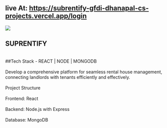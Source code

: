 ## live At: https://subrentify-gfdi-dhanapal-cs-projects.vercel.app/login
[<img src="https://img.shields.io/badge/LIVE CLICK ME-25D366?style=for-the-badge&&logoColor=white"/>]([https://wa.me/+916374309485](https://subrentify-gfdi-dhanapal-cs-projects.vercel.app/login))
## SUPRENTIFY
<br>
##Tech Stack - REACT | NODE | MONGODB<br><br>
 Develop a comprehensive platform for seamless rental house 
management, connecting landlords with tenants efficiently 
and effectively.<br><br>
Project Structure<br><br>
Frontend: React<br><br>
Backend: Node.js with Express<br><br>
Database: MongoDB<br><br>
